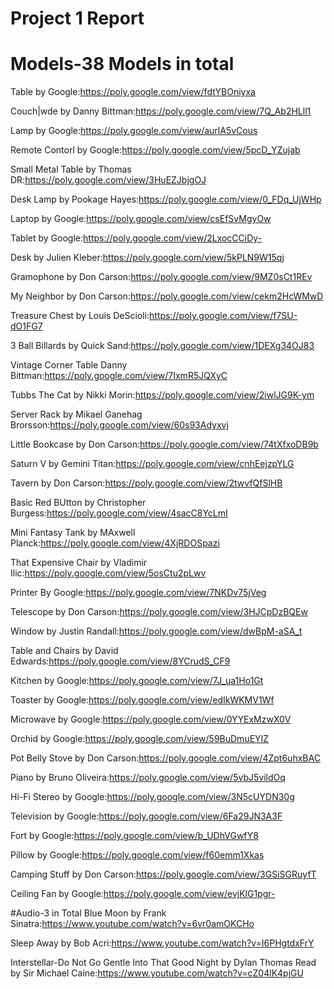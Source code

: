 # Project 1 Report

# Models-38 Models in total


Table by Google:https://poly.google.com/view/fdtYBOniyxa

Couch|wde by Danny Bittman:https://poly.google.com/view/7Q_Ab2HLll1

Lamp by Google:https://poly.google.com/view/aurlA5vCous

Remote Contorl by Google:https://poly.google.com/view/5pcD_YZujab

Small Metal Table by Thomas DR:https://poly.google.com/view/3HuEZJbjgOJ

Desk Lamp by Pookage Hayes:https://poly.google.com/view/0_FDq_UjWHp

Laptop by Google:https://poly.google.com/view/csEfSvMgyOw

Tablet by Google:https://poly.google.com/view/2LxocCCiDy-

Desk by Julien Kleber:https://poly.google.com/view/5kPLN9W15qj

Gramophone by Don Carson:https://poly.google.com/view/9MZ0sCt1REv

My Neighbor by Don Carson:https://poly.google.com/view/cekm2HcWMwD

Treasure Chest by Louis DeScioli:https://poly.google.com/view/f7SU-dO1FG7

3 Ball Billards by Quick Sand:https://poly.google.com/view/1DEXg34OJ83

Vintage Corner Table Danny Bittman:https://poly.google.com/view/7IxmR5JQXyC

Tubbs The Cat by Nikki Morin:https://poly.google.com/view/2iwlJG9K-ym

Server Rack by Mikael Ganehag Brorsson:https://poly.google.com/view/60s93Adyxvj

Little Bookcase by Don Carson:https://poly.google.com/view/74tXfxoDB9b

Saturn V by Gemini Titan:https://poly.google.com/view/cnhEejzpYLG

Tavern by Don Carson:https://poly.google.com/view/2twvfQfSlHB

Basic Red BUtton by Christopher Burgess:https://poly.google.com/view/4sacC8YcLmI

Mini Fantasy Tank by MAxwell Planck:https://poly.google.com/view/4XjRDOSpazi

That Expensive Chair by Vladimir Ilic:https://poly.google.com/view/5osCtu2pLwv

Printer By Google:https://poly.google.com/view/7NKDv75jVeg

Telescope by Don Carson:https://poly.google.com/view/3HJCpDzBQEw

Window by Justin Randall:https://poly.google.com/view/dwBpM-aSA_t

Table and Chairs by David Edwards:https://poly.google.com/view/8YCrudS_CF9

Kitchen by Google:https://poly.google.com/view/7J_ua1Ho1Gt

Toaster by Google:https://poly.google.com/view/edIkWKMV1Wf

Microwave by Google:https://poly.google.com/view/0YYExMzwX0V

Orchid by Google:https://poly.google.com/view/59BuDmuEYIZ

Pot Belly Stove by Don Carson:https://poly.google.com/view/4Zpt6uhxBAC

Piano by Bruno Oliveira:https://poly.google.com/view/5vbJ5vildOq

Hi-Fi Stereo by Google:https://poly.google.com/view/3N5cUYDN30g

Television by Google:https://poly.google.com/view/6Fa29JN3A3F

Fort by Google:https://poly.google.com/view/b_UDhVGwfY8

Pillow by Google:https://poly.google.com/view/f60emm1Xkas

Camping Stuff by Don Carson:https://poly.google.com/view/3GSiSGRuyfT

Ceiling Fan by Google:https://poly.google.com/view/evjKlG1pgr-

#Audio-3 in Total
Blue Moon by Frank Sinatra:https://www.youtube.com/watch?v=6vr0amOKCHo

Sleep Away by Bob Acri:https://www.youtube.com/watch?v=I6PHgtdxFrY

Interstellar-Do Not Go Gentle Into That Good Night by Dylan Thomas Read by Sir Michael Caine:https://www.youtube.com/watch?v=cZ04lK4pjGU

